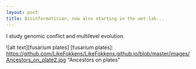 ```yaml
---
layout: post
title: Bioinformatician, now also starting in the wet-lab...
---
```


I study genomic conflict and multilevel evolution. 

![alt text][fusarium plates]
[fusarium plates]: https://github.com/LikeFokkens/LikeFokkens.github.io/blob/master/images/Ancestors_on_plate2.jpg "Ancestors on plates"
